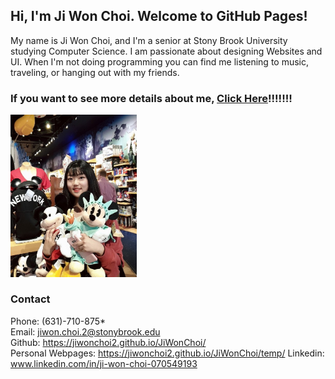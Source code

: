 ## Hi, I'm Ji Won Choi. Welcome to GitHub Pages!
My name is Ji Won Choi, and I'm a senior at Stony Brook University studying Computer Science. I am passionate about designing Websites and UI.                                                                                                                                 When I'm not doing programming you can find me listening to music, traveling, or hanging out with my friends.


### If you want to see more details about me, [Click Here](https://jiwonchoi2.github.io/JiWonChoi/temp/)!!!!!!!
<img src= "jw_ny.jpg" width = "40%"> 

### Contact

Phone: (631)-710-875*                                                                                                                      
Email: jiwon.choi.2@stonybrook.edu                                                                                                          
Github: https://jiwonchoi2.github.io/JiWonChoi/                                                                                            
Personal Webpages: https://jiwonchoi2.github.io/JiWonChoi/temp/
Linkedin: www.linkedin.com/in/ji-won-choi-070549193

